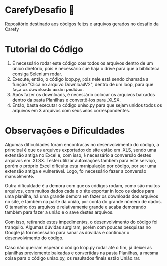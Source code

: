 # CarefyDesafio 🚀

Repositório destinado aos códigos feitos e arquivos gerados no desafio da Carefy

# Tutorial do Código

1. É necessário rodar este código com todos os arquivos dentro de um único diretório, pois é necessário que haja o drive para que a biblioteca consiga Selenium rodar.
2. Execute, então, o código loop.py, pois nele está sendo chamada a função "Clica no arquivo DownloadV2", dentro de um loop, para que faça os downloads assim pedidos.
3. Após fazer os downloads, é necessário colocar os arquivos baixados dentro da pasta Planilhas e convertê-los para .XLSX.
4. Então, basta executar o código uniao.py para que sejam unidos todos os arquivos em 3 arquivos com seus anos correspondentes.

# Observações e Dificuldades

Algumas dificuldades foram encontradas no desenvolvimento do código, a principal é que os arquivos exportados do site estão em .XLS, sendo uma extensão antiga no Excel e, com isso, é necessário a conversão destes arquivos em .XLSX. Testei utilizar automações também para este serviço, porém o próprio Excel dificulta esta manipulação por código, por ser uma extensão antiga e vulnerável. Logo, foi necessário fazer a conversão manualmente.

Outra dificuldade é a demora com que os códigos rodam, como são muitos arquivos, com muitos dados cada e o site exportar in loco os dados para uma planilha, há uma grande demora em fazer os downloads dos arquivos no site, e também na parte da união, por conta do grande número de dados. O tamanho dos arquivos é relativamente grande e acaba demorando também para fazer a união e o save destes arquivos.

Com isso, retirando estes impedimentos, o desenvolvimento do código foi tranquilo. Algumas dúvidas surgiram, porém com poucas pesquisas no Google já foi necessário para sanar as dúvidas e continuar o desenvolvimento do código.

Caso não queiram esperar o código loop.py rodar até o fim, já deixei as planilhas previemente baixadas e convertidas na pasta Planilhas, a mesma coisa para o código uniao.py, os resultados finais estão União.rar.
